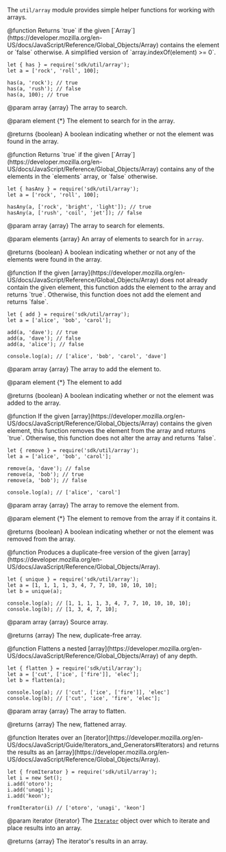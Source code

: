 <!-- This Source Code Form is subject to the terms of the Mozilla Public
   - License, v. 2.0. If a copy of the MPL was not distributed with this
   - file, You can obtain one at http://mozilla.org/MPL/2.0/. -->

The `util/array` module provides simple helper functions for working with 
arrays.

<api name="has">
@function
Returns `true` if the given [`Array`](https://developer.mozilla.org/en-US/docs/JavaScript/Reference/Global_Objects/Array) contains the element or `false` otherwise.
A simplified version of `array.indexOf(element) >= 0`.

    let { has } = require('sdk/util/array');
    let a = ['rock', 'roll', 100];

    has(a, 'rock'); // true
    has(a, 'rush'); // false
    has(a, 100); // true

@param array {array}
  The array to search.

@param element {*}
  The element to search for in the array.

@returns {boolean}
  A boolean indicating whether or not the element was found in the array.
</api>

<api name="hasAny">
@function
Returns `true` if the given [`Array`](https://developer.mozilla.org/en-US/docs/JavaScript/Reference/Global_Objects/Array) contains any of the elements in the 
`elements` array, or `false` otherwise.

    let { hasAny } = require('sdk/util/array');
    let a = ['rock', 'roll', 100];

    hasAny(a, ['rock', 'bright', 'light']); // true
    hasAny(a, ['rush', 'coil', 'jet']); // false

@param array {array}
  The array to search for elements.

@param elements {array}
  An array of elements to search for in `array`.

@returns {boolean}
  A boolean indicating whether or not any of the elements were found
  in the array.
</api>

<api name="add">
@function
If the given [array](https://developer.mozilla.org/en-US/docs/JavaScript/Reference/Global_Objects/Array) does not already contain the given element, this function
adds the element to the array and returns `true`. Otherwise, this function
does not add the element and returns `false`.

    let { add } = require('sdk/util/array');
    let a = ['alice', 'bob', 'carol'];

    add(a, 'dave'); // true
    add(a, 'dave'); // false
    add(a, 'alice'); // false

    console.log(a); // ['alice', 'bob', 'carol', 'dave']

@param array {array}
  The array to add the element to.

@param element {*}
  The element to add

@returns {boolean}
  A boolean indicating whether or not the element was added to the array.
</api>

<api name="remove">
@function
If the given [array](https://developer.mozilla.org/en-US/docs/JavaScript/Reference/Global_Objects/Array) contains the given element, this function
removes the element from the array and returns `true`. Otherwise, this function
does not alter the array and returns `false`.

    let { remove } = require('sdk/util/array');
    let a = ['alice', 'bob', 'carol'];

    remove(a, 'dave'); // false
    remove(a, 'bob'); // true 
    remove(a, 'bob'); // false

    console.log(a); // ['alice', 'carol']

@param array {array}
  The array to remove the element from.

@param element {*}
  The element to remove from the array if it contains it.

@returns {boolean}
  A boolean indicating whether or not the element was removed from the array.
</api>

<api name="unique">
@function
Produces a duplicate-free version of the given [array](https://developer.mozilla.org/en-US/docs/JavaScript/Reference/Global_Objects/Array).

    let { unique } = require('sdk/util/array');
    let a = [1, 1, 1, 1, 3, 4, 7, 7, 10, 10, 10, 10];
    let b = unique(a);

    console.log(a); // [1, 1, 1, 1, 3, 4, 7, 7, 10, 10, 10, 10];
    console.log(b); // [1, 3, 4, 7, 10];

@param array {array}
  Source array.

@returns {array}
  The new, duplicate-free array.
</api>

<api name="flatten">
@function
Flattens a nested [array](https://developer.mozilla.org/en-US/docs/JavaScript/Reference/Global_Objects/Array) of any depth.

    let { flatten } = require('sdk/util/array');
    let a = ['cut', ['ice', ['fire']], 'elec'];
    let b = flatten(a);

    console.log(a); // ['cut', ['ice', ['fire']], 'elec']
    console.log(b); // ['cut', 'ice', 'fire', 'elec'];

@param array {array}
  The array to flatten.

@returns {array}
  The new, flattened array.
</api>

<api name="fromIterator">
@function
Iterates over an [iterator](https://developer.mozilla.org/en-US/docs/JavaScript/Guide/Iterators_and_Generators#Iterators) and returns the results as an [array](https://developer.mozilla.org/en-US/docs/JavaScript/Reference/Global_Objects/Array).

    let { fromIterator } = require('sdk/util/array');
    let i = new Set();
    i.add('otoro');
    i.add('unagi');
    i.add('keon');

    fromIterator(i) // ['otoro', 'unagi', 'keon']

@param iterator {iterator}
  The [`Iterator`](https://developer.mozilla.org/en-US/docs/JavaScript/Guide/Iterators_and_Generators#Iterators) object over which to iterate and place results into an array.

@returns {array}
  The iterator's results in an array.
</api>


